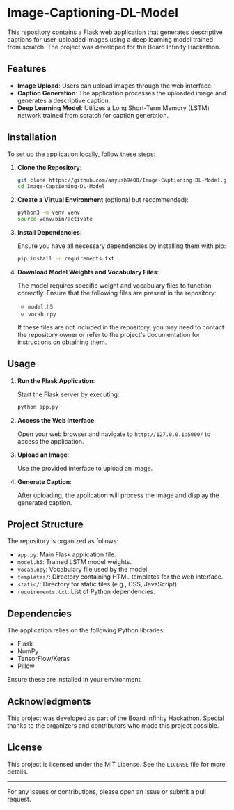 
# Image-Captioning-DL-Model

This repository contains a Flask web application that generates descriptive captions for user-uploaded images using a deep learning model trained from scratch. The project was developed for the Board Infinity Hackathon.

## Features

- **Image Upload**: Users can upload images through the web interface.
- **Caption Generation**: The application processes the uploaded image and generates a descriptive caption.
- **Deep Learning Model**: Utilizes a Long Short-Term Memory (LSTM) network trained from scratch for caption generation.

## Installation

To set up the application locally, follow these steps:

1. **Clone the Repository**:

   ```bash
   git clone https://github.com/aayush9400/Image-Captioning-DL-Model.git
   cd Image-Captioning-DL-Model
   ```

2. **Create a Virtual Environment** (optional but recommended):

   ```bash
   python3 -m venv venv
   source venv/bin/activate
   ```

3. **Install Dependencies**:

   Ensure you have all necessary dependencies by installing them with pip:

   ```bash
   pip install -r requirements.txt
   ```

4. **Download Model Weights and Vocabulary Files**:

   The model requires specific weight and vocabulary files to function correctly. Ensure that the following files are present in the repository:

   - `model.h5`
   - `vocab.npy`

   If these files are not included in the repository, you may need to contact the repository owner or refer to the project's documentation for instructions on obtaining them.

## Usage

1. **Run the Flask Application**:

   Start the Flask server by executing:

   ```bash
   python app.py
   ```

2. **Access the Web Interface**:

   Open your web browser and navigate to `http://127.0.0.1:5000/` to access the application.

3. **Upload an Image**:

   Use the provided interface to upload an image.

4. **Generate Caption**:

   After uploading, the application will process the image and display the generated caption.

## Project Structure

The repository is organized as follows:

- `app.py`: Main Flask application file.
- `model.h5`: Trained LSTM model weights.
- `vocab.npy`: Vocabulary file used by the model.
- `templates/`: Directory containing HTML templates for the web interface.
- `static/`: Directory for static files (e.g., CSS, JavaScript).
- `requirements.txt`: List of Python dependencies.

## Dependencies

The application relies on the following Python libraries:

- Flask
- NumPy
- TensorFlow/Keras
- Pillow

Ensure these are installed in your environment.

## Acknowledgments

This project was developed as part of the Board Infinity Hackathon. Special thanks to the organizers and contributors who made this project possible.

## License

This project is licensed under the MIT License. See the `LICENSE` file for more details.

---

For any issues or contributions, please open an issue or submit a pull request. 
